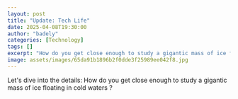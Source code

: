 ```yaml
---
layout: post
title: "Update: Tech Life"
date: 2025-04-08T19:30:00
author: "badely"
categories: [Technology]
tags: []
excerpt: "How do you get close enough to study a gigantic mass of ice floating in cold waters ?"
image: assets/images/65da91b1896b2f0dde3f25989ee042f8.jpg
---
```


Let's dive into the details: How do you get close enough to study a gigantic mass of ice floating in cold waters ?

